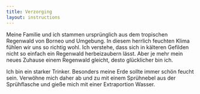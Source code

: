 ```yaml
---
title: Verzorging
layout: instructions
---
```


Meine Familie und ich stammen ursprünglich aus dem tropischen Regenwald von Borneo und Umgebung. In diesem herrlich feuchten Klima fühlen wir uns so richtig wohl. Ich verstehe, dass sich in kälteren Gefilden nicht so einfach ein Regenwald herbeizaubern lässt. Aber je mehr mein neues Zuhause einem Regenwald gleicht, desto glücklicher bin ich.

Ich bin ein starker Trinker. Besonders meine Erde sollte immer schön feucht sein. Verwöhne mich daher ab und zu mit einem Sprühnebel aus der Sprühflasche und gie&szlig;e mich mit einer Extraportion Wasser.
